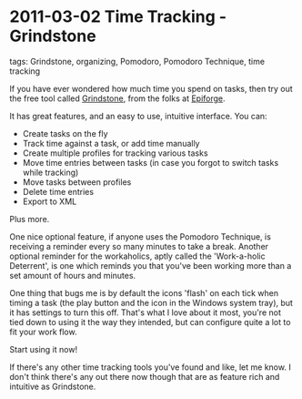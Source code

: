 # 2011-03-02 Time Tracking - Grindstone

tags: Grindstone, organizing, Pomodoro, Pomodoro Technique, time tracking

If you have ever wondered how much time you spend on tasks, then try out the free tool called [Grindstone](https://www.epiforge.com/grindstone/), from the folks at [Epiforge](https://www.epiforge.com/).

It has great features, and an easy to use, intuitive interface. You can:
- Create tasks on the fly
- Track time against a task, or add time manually
- Create multiple profiles for tracking various tasks
- Move time entries between tasks (in case you forgot to switch tasks while tracking)
- Move tasks between profiles
- Delete time entries
- Export to XML
    
Plus more.

One nice optional feature, if anyone uses the Pomodoro Technique, is receiving a reminder every so many minutes to take a break. Another optional reminder for the workaholics, aptly called the 'Work-a-holic Deterrent', is one which reminds you that you've been working more than a set amount of hours and minutes.

One thing that bugs me is by default the icons 'flash' on each tick when timing a task (the play button and the icon in the Windows system tray), but it has settings to turn this off. That's what I love about it most, you're not tied down to using it the way they intended, but can configure quite a lot to fit your work flow.

Start using it now!

If there's any other time tracking tools you've found and like, let me know. I don't think there's any out there now though that are as feature rich and intuitive as Grindstone.
